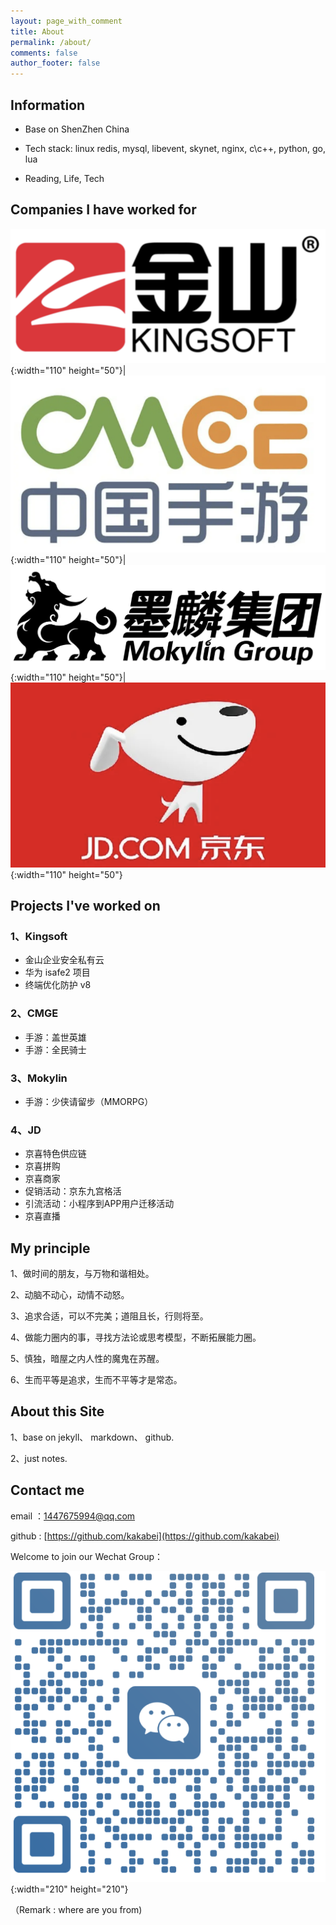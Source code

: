 ```yaml
---
layout: page_with_comment
title: About
permalink: /about/
comments: false
author_footer: false
---
```


## Information

* Base on ShenZhen China

* Tech stack: linux redis, mysql, libevent, skynet, nginx, c\c++, python, go, lua

* Reading, Life, Tech

## Companies I have worked for

![](/images/kingsoft-logo-2022-12-07_21-03-30.png){:width="110" height="50"}|![](/images/cmge-logo-2022-12-07_21-03-30.png){:width="110" height="50"}|![](/images/mokylin-logo-2022-12-07_21-03-43.png){:width="110" height="50"}|![](/images/jd-logo-2022-12-07_21-04-24.png){:width="110" height="50"}

## Projects I've worked on
### 1、Kingsoft

- 金山企业安全私有云 
- 华为 isafe2 项目 
- 终端优化防护 v8

### 2、CMGE

- 手游：盖世英雄
- 手游：全民骑士

### 3、Mokylin

- 手游：少侠请留步（MMORPG）

### 4、JD

- 京喜特色供应链 
- 京喜拼购
- 京喜商家
- 促销活动：京东九宫格活
- 引流活动：小程序到APP用户迁移活动
- 京喜直播
  
##  My principle

1、做时间的朋友，与万物和谐相处。

2、动脑不动心，动情不动怒。

3、追求合适，可以不完美；道阻且长，行则将至。

4、做能力圈内的事，寻找方法论或思考模型，不断拓展能力圈。

5、慎独，暗屋之内人性的魔鬼在苏醒。

6、生而平等是追求，生而不平等才是常态。


##  About this Site

1、base on jekyll、 markdown、 github.

2、just notes.
## Contact me

email ：1447675994@qq.com

github : [https://github.com/kakabei](https://github.com/kakabei)

Welcome to join our Wechat Group：

![](/images/WeChat-2022-12-08_15-31-46.png){:width="210" height="210"}

（Remark : where are you from)




  